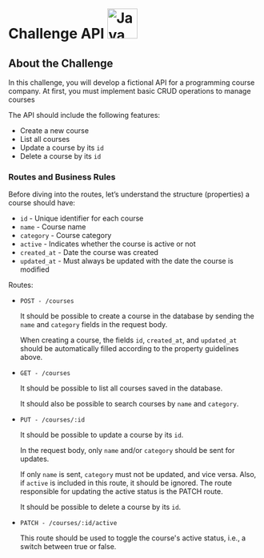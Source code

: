 # Challenge API  <img src="https://cdn.jsdelivr.net/gh/devicons/devicon/icons/java/java-original.svg" width="60" height="60" alt="Java"/>

## About the Challenge

In this challenge, you will develop a fictional API for a programming course company. At first, you must implement basic CRUD operations to manage courses

The API should include the following features:
- Create a new course
- List all courses
- Update a course by its `id`
- Delete a course by its `id`

### Routes and Business Rules

Before diving into the routes, let’s understand the structure (properties) a course should have:

- `id` - Unique identifier for each course
- `name` - Course name
- `category` - Course category
- `active` - Indicates whether the course is active or not
- `created_at` - Date the course was created
- `updated_at` - Must always be updated with the date the course is modified

Routes:

- `POST - /courses`

  It should be possible to create a course in the database by sending the `name` and `category` fields in the request body.

  When creating a course, the fields `id`, `created_at`, and `updated_at` should be automatically filled according to the property guidelines above.

- `GET - /courses`

  It should be possible to list all courses saved in the database.

  It should also be possible to search courses by `name` and `category`.

- `PUT - /courses/:id`

  It should be possible to update a course by its `id`.

  In the request body, only `name` and/or `category` should be sent for updates.

  If only `name` is sent, `category` must not be updated, and vice versa. Also, if `active` is included in this route, it should be ignored. The route responsible for updating the active status is the PATCH route.

  It should be possible to delete a course by its `id`.

- `PATCH - /courses/:id/active`

  This route should be used to toggle the course's active status, i.e., a switch between true or false.
